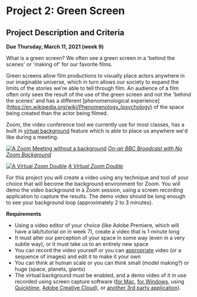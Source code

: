 # Project 2: Green Screen
## Project Description and Criteria

**Due Thursday, March 11, 2021 (week 9)**

What is a green screen? We often see a green screen in a 'behind the scenes' or 'making of' for our favorite films.

Green screens allow film productions to visually place actors anywhere in our imaginable universe, which in turn allows our society to expand the limits of the stories we're able to tell through film. An audience of a film often only sees the result of the use of the green screen and not the 'behind the scenes' and has a different [phenomenological experience](https://en.wikipedia.org/wiki/Phenomenology_(psychology) of the space being created than the actor being filmed.

Zoom, the video conference tool we currently use for most classes, has a built in [virtual background](https://support.zoom.us/hc/en-us/articles/210707503-Virtual-Background) feature which is able to place us anywhere we'd like during a meeting.

[![A Zoom Meeting without a background](./zoom-children-bbc.png)](https://www.youtube.com/watch?v=Mh4f9AYRCZY&ab_channel=BBCNews)
*[On-air BBC Broadcast with No Zoom Background](https://www.youtube.com/watch?v=Mh4f9AYRCZY&ab_channel=BBCNews)*


[![A Virtual Zoom Double](./zoom-double.png)](https://twitter.com/i/status/1245939558899802113)
*[A Virtual Zoom Double](https://twitter.com/i/status/1245939558899802113)*

For this project you will create a video using any technique and tool of your choice that will become the background environment for Zoom. You will demo the video background in a Zoom session, using a screen recording application to capture the results. The demo video should be long enough to see your background loop (approximately 2 to 3 minutes).

**Requirements**
* Using a video editor of your choice (like Adobe Premiere, which will have a lab/tutorial on in week 7), create a video that is 1 minute long
* It must alter our perception of your space in some way (even in a very subtle way), or it must take us to an entirely new space
* You can record the video yourself or you can [appropriate](https://www.tate.org.uk/art/art-terms/a/appropriation) video (or a sequence of images) and edit it to make it your own
* You can think at human scale or you can think small (model making?) or huge (space, planets, giants)
* The virtual background must be enabled, and a demo video of it in use recorded using screen capture software ([for Mac](https://support.apple.com/en-us/HT208721), [for Windows](https://www.pcmag.com/how-to/how-to-capture-video-clips-in-windows-10), using [Quicktime](https://support.apple.com/en-us/HT208721), [Adobe Creative Cloud](https://www.adobe.com/uk/creativecloud/tools/screen-recorder.html?red=a)), or [another 3rd party application](https://blog.hubspot.com/marketing/how-to-record-your-screen)).

